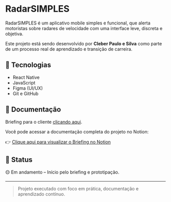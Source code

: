 # RadarSIMPLES

RadarSIMPLES é um aplicativo mobile simples e funcional, que alerta motoristas sobre radares de velocidade com uma interface leve, discreta e objetiva.

Este projeto está sendo desenvolvido por **Cleber Paulo e Silva** como parte de um processo real de aprendizado e transição de carreira.

## 🚀 Tecnologias
- React Native
- JavaScript
- Figma (UI/UX)
- Git e GitHub

## 📄 Documentação

Briefing para o cliente [clicando aqui](/docs/briefing_app_radarSIMPLES_CPSilvaLTDA.pdf).

Você pode acessar a documentação completa do projeto no Notion:

👉 [Clique aqui para visualizar o Briefing no Notion](https://www.notion.so/Projeto-RadarSIMPLES-25ab51c69a5d80408cbad61f7edfed70?source=copy_link)




## 📌 Status
🟡 Em andamento – Início pelo briefing e prototipação.

---

> Projeto executado com foco em prática, documentação e aprendizado contínuo.
